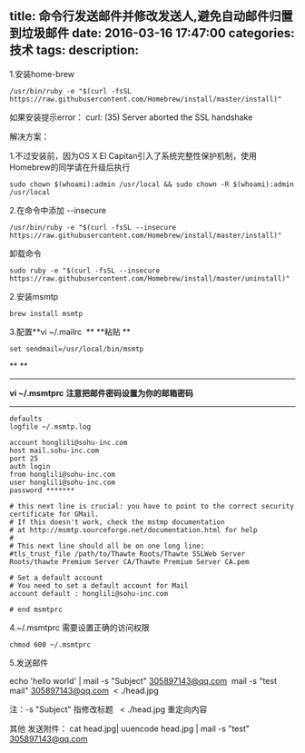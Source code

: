 title: 命令行发送邮件并修改发送人,避免自动邮件归置到垃圾邮件
date: 2016-03-16 17:47:00
categories: 技术
tags: 
description:
---
1.安装home-brew


```objc
/usr/bin/ruby -e "$(curl -fsSL https://raw.githubusercontent.com/Homebrew/install/master/install)"

```
如果安装提示error：
curl: (35) Server aborted the SSL handshake

解决方案：

1.不过安装前，因为OS X El Capitan引入了系统完整性保护机制，使用Homebrew的同学请在升级后执行


```objc
sudo chown $(whoami):admin /usr/local && sudo chown -R $(whoami):admin /usr/local
```


2.在命令中添加 --insecure


```objc
/usr/bin/ruby -e "$(curl -fsSL --insecure  https://raw.githubusercontent.com/Homebrew/install/master/install)"  
```
卸载命令

```objc
sudo ruby -e "$(curl -fsSL --insecure https://raw.githubusercontent.com/Homebrew/install/master/uninstall)"
```



2.安装msmtp


```objc
brew install msmtp 

```



3.配置**vi ~/.mailrc  **
**粘贴 **

```objc
set sendmail=/usr/local/bin/msmtp
```


**
**
****
**vi ~/.msmtprc**
**注意把邮件密码设置为你的邮箱密码**
****


```objc
defaults
logfile ~/.msmtp.log

account honglili@sohu-inc.com
host mail.sohu-inc.com
port 25
auth login
from honglili@sohu-inc.com
user honglili@sohu-inc.com
password *******

# this next line is crucial: you have to point to the correct security certificate for GMail.
# If this doesn't work, check the mstmp documentation
# at http://msmtp.sourceforge.net/documentation.html for help
#
# This next line should all be on one long line:
#tls_trust_file /path/to/Thawte Roots/Thawte SSLWeb Server Roots/thawte Premium Server CA/Thawte Premium Server CA.pem

# Set a default account
# You need to set a default account for Mail
account default : honglili@sohu-inc.com

# end msmtprc

```

4.~/.msmtprc 需要设置正确的访问权限
```objc
chmod 600 ~/.msmtprc
```


5.发送邮件

echo 'hello world' | mail -s "Subject" 305897143@qq.com 
mail -s "test mail" 305897143@qq.com  < ./head.jpg

注：-s "Subject" 指修改标题   < ./head.jpg 重定向内容

其他
发送附件：
cat head.jpg| uuencode head.jpg | mail -s "test" 305897143@qq.com





